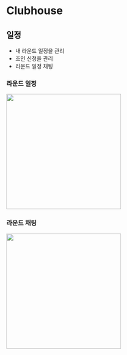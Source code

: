 # Clubhouse
## 일정
- 내 라운드 일정을 관리 
- 조인 신청을 관리
- 라운드 일정 채팅

### 라운드 일정
<img src="https://user-images.githubusercontent.com/22079767/223752989-a6790cc7-4b84-4a1b-8417-a084eecc6629.png" width="300">
  
### 라운드 채팅
<img src="https://user-images.githubusercontent.com/22079767/223753020-70f63575-78f9-4938-83f4-88fd714c2b11.png" width="300">
